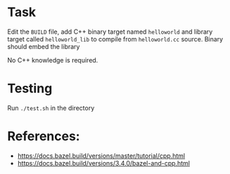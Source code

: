 # Task
Edit the `BUILD` file, add C++ binary target named `helloworld` and library target called `helloworld_lib` to compile from `helloworld.cc` source. Binary should embed the library

No C++ knowledge is required.

# Testing
Run `./test.sh` in the directory

# References:
- https://docs.bazel.build/versions/master/tutorial/cpp.html
- https://docs.bazel.build/versions/3.4.0/bazel-and-cpp.html